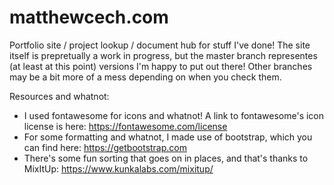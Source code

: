 # matthewcech.com
Portfolio site / project lookup / document hub for stuff I've done! The site itself is prepretually a work in progress, but the master branch representes (at least at this point) versions I'm happy to put out there! Other branches may be a bit more of a mess depending on when you check them.

Resources and whatnot:
- I used fontawesome for icons and whatnot! A link to fontawesome's icon license is here: https://fontawesome.com/license
- For some formatting and whatnot, I made use of bootstrap, which you can find here: https://getbootstrap.com
- There's some fun sorting that goes on in places, and that's thanks to MixItUp: https://www.kunkalabs.com/mixitup/
